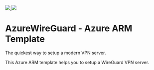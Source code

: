 <a href="https://portal.azure.com/#create/Microsoft.Template/uri/https%3A%2F%2Fraw.githubusercontent.com%2Fvijayshinva%2FAzureWireGuard%2Fmaster%2FAzureWireGuard%2FLinuxVirtualMachine.json" target="_blank">
    <img src="http://azuredeploy.net/deploybutton.png"/>
</a>
<a href="http://armviz.io/#/?load=https%3A%2F%2Fraw.githubusercontent.com%2Fvijayshinva%2FAzureWireGuard%2Fmaster%2FAzureWireGuard%2FLinuxVirtualMachine.json" target="_blank">
    <img src="http://armviz.io/visualizebutton.png"/>
</a>

# AzureWireGuard - Azure ARM Template
The quickest way to setup a modern VPN server. 

This Azure ARM template helps you to setup a WireGuard VPN server. 